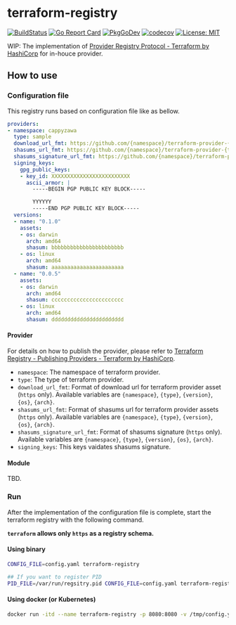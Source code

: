# terraform-registry

[![BuildStatus](https://github.com/cappyzawa/terraform-registry/workflows/CI/badge.svg)](https://github.com/cappyzawa/terraform-registry/actions?query=workflow%3ACI)
[![Go Report Card](https://goreportcard.com/badge/github.com/cappyzawa/terraform-registry)](https://goreportcard.com/report/github.com/cappyzawa/terraform-registry)
[![PkgGoDev](https://pkg.go.dev/badge/github.com/cappyzawa/terraform-registry)](https://pkg.go.dev/github.com/cappyzawa/terraform-registry)
[![codecov](https://codecov.io/gh/cappyzawa/terraform-registry/branch/main/graph/badge.svg)](https://codecov.io/gh/cappyzawa/terraform-registry)
[![License: MIT](https://img.shields.io/badge/License-MIT-yellow.svg)](https://github.com/cappyzawa/terraform-registry/blob/main/LICENSE)

WIP: The implementation of [Provider Registry Protocol \- Terraform by HashiCorp](https://www.terraform.io/docs/internals/provider-registry-protocol.html) for in-houce provider.

## How to use

### Configuration file

This registry runs based on configuration file like as bellow.

```yaml
providers:
- namespace: cappyzawa
  type: sample 
  download_url_fmt: https://github.com/{namespace}/terraform-provider-{type}/releases/download/v{version}/terraform-provider-{type}_{version}_{os}_{arch}.zip
  shasums_url_fmt: https://github.com/{namespace}/terraform-provider-{type}/releases/download/v{version}/terraform-provider-{type}_{version}_SHA256SUMS
  shasums_signature_url_fmt: https://github.com/{namespace}/terraform-provider-{type}/releases/download/v{version}/terraform-provider-{type}_{version}_SHA256SUMS.sig
  signing_keys:
    gpg_public_keys:
    - key_id: XXXXXXXXXXXXXXXXXXXXXXXXX
      ascii_armor: |
        -----BEGIN PGP PUBLIC KEY BLOCK-----

        YYYYYY
        -----END PGP PUBLIC KEY BLOCK-----
  versions:
  - name: "0.1.0"
    assets:
    - os: darwin
      arch: amd64
      shasum: bbbbbbbbbbbbbbbbbbbbbbb
    - os: linux
      arch: amd64
      shasum: aaaaaaaaaaaaaaaaaaaaaaa
  - name: "0.0.5"
    assets:
    - os: darwin
      arch: amd64
      shasum: ccccccccccccccccccccccc
    - os: linux
      arch: amd64
      shasum: ddddddddddddddddddddddd
```

#### Provider

For details on how to publish the provider, please refer to [Terraform Registry \- Publishing Providers \- Terraform by HashiCorp](https://www.terraform.io/docs/registry/providers/publishing.html).

* `namespace`: The namespace of terraform provider.
* `type`: The type of terraform provider.
* `download_url_fmt`: Format of download url for terraform provider asset (`https` only). Available variables are `{namespace}`, `{type}`, `{version}`, `{os}`, `{arch}`.
* `shasums_url_fmt`: Format of shasums url for terraform provider assets (`https` only). Available variables are `{namespace}`, `{type}`, `{version}`, `{os}`, `{arch}`.
* `shasums_signature_url_fmt`: Format of shasums signature (`https` only). Available variables are `{namespace}`, `{type}`, `{version}`, `{os}`, `{arch}`.
* `signing_keys`: This keys vaidates shasums signature.

#### Module
TBD.

### Run

After the implementation of the configuration file is complete, start the terraform registry with the following command.

**`terraform` allows only `https` as a registry schema.**

#### Using binary

```bash
CONFIG_FILE=config.yaml terraform-registry

## If you want to register PID
PID_FILE=/var/run/regsitry.pid CONFIG_FILE=config.yaml terraform-registry
```

#### Using docker (or Kubernetes)

```bash
docker run -itd --name terraform-registry -p 8080:8080 -v /tmp/config.yaml:/tmp/config.yaml -e CONFIG_FILE=/tmp/config.yaml ghcr.io/cappyzawa/terraform-registry
```
